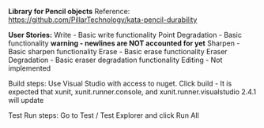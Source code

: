 ﻿**Library for Pencil objects**
Reference: https://github.com/PillarTechnology/kata-pencil-durability




**User Stories:**
Write - Basic write functionality
Point Degradation - Basic functionality **warning - newlines are NOT accounted for yet**
Sharpen - Basic sharpen functionality
Erase - Basic erase functionality
Eraser Degradation - Basic eraser degradation functionality
Editing - Not implemented


Build steps:
Use Visual Studio with access to nuget.
Click build - It is expected that xunit, xunit.runner.console, and xunit.runner.visualstudio 2.4.1 will update


Test Run steps:
Go to Test / Test Explorer and click Run All